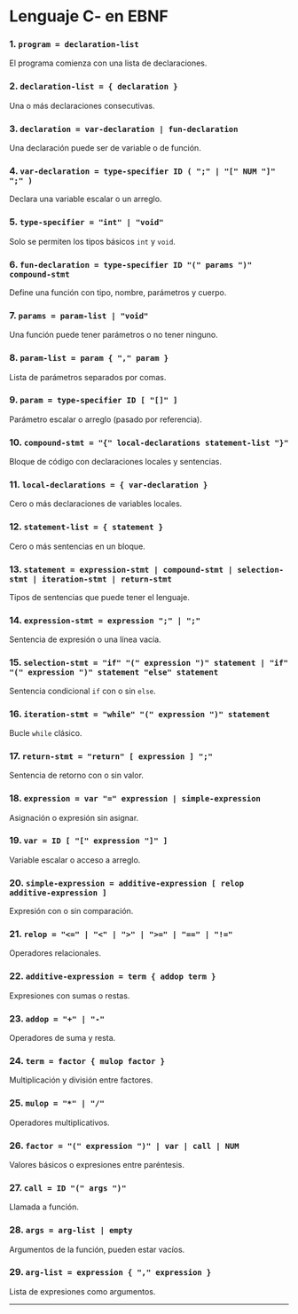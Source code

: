 # Lenguaje C- en EBNF

### 1. `program = declaration-list `
El programa comienza con una lista de declaraciones.

### 2. `declaration-list = { declaration } `
Una o más declaraciones consecutivas.

### 3. `declaration = var-declaration | fun-declaration `
Una declaración puede ser de variable o de función.

### 4. `var-declaration = type-specifier ID ( ";" | "[" NUM "]" ";" ) `
Declara una variable escalar o un arreglo.

### 5. `type-specifier = "int" | "void" `
Solo se permiten los tipos básicos `int` y `void`.

### 6. `fun-declaration = type-specifier ID "(" params ")" compound-stmt `
Define una función con tipo, nombre, parámetros y cuerpo.

### 7. `params = param-list | "void" `
Una función puede tener parámetros o no tener ninguno.

### 8. `param-list = param { "," param } `
Lista de parámetros separados por comas.

### 9. `param = type-specifier ID [ "[]" ] `
Parámetro escalar o arreglo (pasado por referencia).

### 10. `compound-stmt = "{" local-declarations statement-list "}" `
Bloque de código con declaraciones locales y sentencias.

### 11. `local-declarations = { var-declaration } `
Cero o más declaraciones de variables locales.

### 12. `statement-list = { statement } `
Cero o más sentencias en un bloque.

### 13. `statement = expression-stmt | compound-stmt | selection-stmt | iteration-stmt | return-stmt `
Tipos de sentencias que puede tener el lenguaje.

### 14. `expression-stmt = expression ";" | ";" `
Sentencia de expresión o una línea vacía.

### 15. `selection-stmt = "if" "(" expression ")" statement | "if" "(" expression ")" statement "else" statement `
Sentencia condicional `if` con o sin `else`.

### 16. `iteration-stmt = "while" "(" expression ")" statement `
Bucle `while` clásico.

### 17. `return-stmt = "return" [ expression ] ";" `
Sentencia de retorno con o sin valor.

### 18. `expression = var "=" expression | simple-expression `
Asignación o expresión sin asignar.

### 19. `var = ID [ "[" expression "]" ] `
Variable escalar o acceso a arreglo.

### 20. `simple-expression = additive-expression [ relop additive-expression ] `
Expresión con o sin comparación.

### 21. `relop = "<=" | "<" | ">" | ">=" | "==" | "!=" `
Operadores relacionales.

### 22. `additive-expression = term { addop term } `
Expresiones con sumas o restas.

### 23. `addop = "+" | "-" `
Operadores de suma y resta.

### 24. `term = factor { mulop factor } `
Multiplicación y división entre factores.

### 25. `mulop = "*" | "/" `
Operadores multiplicativos.

### 26. `factor = "(" expression ")" | var | call | NUM `
Valores básicos o expresiones entre paréntesis.

### 27. `call = ID "(" args ")" `
Llamada a función.

### 28. `args = arg-list | empty `
Argumentos de la función, pueden estar vacíos.

### 29. `arg-list = expression { "," expression } `
Lista de expresiones como argumentos.

---
